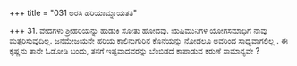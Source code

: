 +++
title = "031 ಅರಸಿ ಹರಿಯಾಮ್ನಾಯತತಿ"

+++
31. ವೇದಗಳು ಶ್ರೀಹರಿಯನ್ನು ಹುಡುಕಿ ಸೋತು ಹೋದವು. ಋಷಿಮುನಿಗಳ ಯೋಗಸಮಾಧಿಗೆ ನಾವು ಮತ್ಸರಿಸುವುದಿಲ್ಲ. ಜನಮೇಜಯನೇ ಹರಿಯ ಕಾಲಿನುಗುರಿನ ಕೊನೆಯನ್ನು ನೋಡಲೂ ಅವರಿಂದ ಸಾಧ್ಯವಾಗಲಿಲ್ಲ .  ಈ ಕೃಷ್ಣನು ತಾನೇ ಓಡೋಡಿ ಬಂದು, ತನಗೆ ಇಷ್ಟವಾದವರನ್ನು ಬೆಂಬಿಡದೆ ಕಾಪಾಡುವ ಕರುಣೆ ಸಾಮಾನ್ಯವೇ ?